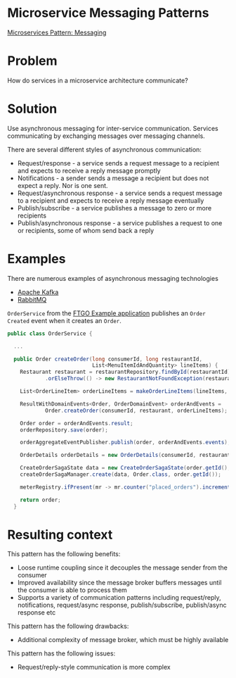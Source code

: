 # Microservice Messaging Patterns

[Microservices Pattern: Messaging](https://microservices.io/patterns/communication-style/messaging.html)

# **Problem**

How do services in a microservice architecture communicate?

# **Solution**

Use asynchronous messaging for inter-service communication. Services communicating by exchanging messages over messaging channels.

There are several different styles of asynchronous communication:

- Request/response - a service sends a request message to a recipient and expects to receive a reply message promptly
- Notifications - a sender sends a message a recipient but does not expect a reply. Nor is one sent.
- Request/asynchronous response - a service sends a request message to a recipient and expects to receive a reply message eventually
- Publish/subscribe - a service publishes a message to zero or more recipients
- Publish/asynchronous response - a service publishes a request to one or recipients, some of whom send back a reply

# **Examples**

There are numerous examples of asynchronous messaging technologies

- [Apache Kafka](http://kafka.apache.org/)
- [RabbitMQ](https://www.rabbitmq.com/)

`OrderService` from the [FTGO Example application](https://github.com/microservices-patterns/ftgo-application) publishes an `Order Created` event when it creates an `Order`.

```csharp
public class OrderService {

  ...

  public Order createOrder(long consumerId, long restaurantId,
                           List<MenuItemIdAndQuantity> lineItems) {
    Restaurant restaurant = restaurantRepository.findById(restaurantId)
            .orElseThrow(() -> new RestaurantNotFoundException(restaurantId));

    List<OrderLineItem> orderLineItems = makeOrderLineItems(lineItems, restaurant);

    ResultWithDomainEvents<Order, OrderDomainEvent> orderAndEvents =
            Order.createOrder(consumerId, restaurant, orderLineItems);

    Order order = orderAndEvents.result;
    orderRepository.save(order);

    orderAggregateEventPublisher.publish(order, orderAndEvents.events);

    OrderDetails orderDetails = new OrderDetails(consumerId, restaurantId, orderLineItems, order.getOrderTotal());

    CreateOrderSagaState data = new CreateOrderSagaState(order.getId(), orderDetails);
    createOrderSagaManager.create(data, Order.class, order.getId());

    meterRegistry.ifPresent(mr -> mr.counter("placed_orders").increment());

    return order;
  }
```

# **Resulting context**

This pattern has the following benefits:

- Loose runtime coupling since it decouples the message sender from the consumer
- Improved availability since the message broker buffers messages until the consumer is able to process them
- Supports a variety of communication patterns including request/reply, notifications, request/async response, publish/subscribe, publish/async response etc

This pattern has the following drawbacks:

- Additional complexity of message broker, which must be highly available

This pattern has the following issues:

- Request/reply-style communication is more complex